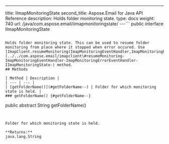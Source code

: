 ---
title: IImapMonitoringState
second_title: Aspose.Email for Java API Reference
description: Holds folder monitoring state.
type: docs
weight: 740
url: /java/com.aspose.email/iimapmonitoringstate/
---```
public interface IImapMonitoringState
```

Holds folder monitoring state. This can be used to resume folder monitoring from place where it stopped when error occured. Use [ImapClient.resumeMonitoring(ImapMonitoringEventHandler,ImapMonitoringErrorEventHandler,IImapMonitoringState)](../../com.aspose.email/imapclient\#resumeMonitoring-ImapMonitoringEventHandler-ImapMonitoringErrorEventHandler-IImapMonitoringState-) method.
## Methods

| Method | Description |
| --- | --- |
| [getFolderName()](#getFolderName--) | Folder for which monitoring state is held. |
### getFolderName() {#getFolderName--}
```
public abstract String getFolderName()
```


Folder for which monitoring state is held.

**Returns:**
java.lang.String
